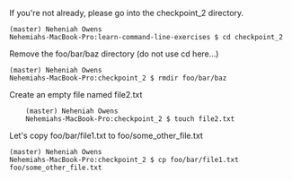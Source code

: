 
If you're not already, please go into the checkpoint_2 directory.

    (master) Neheniah Owens
    Nehemiahs-MacBook-Pro:learn-command-line-exercises $ cd checkpoint_2

Remove the foo/bar/baz directory (do not use cd here...)

    (master) Neheniah Owens
    Nehemiahs-MacBook-Pro:checkpoint_2 $ rmdir foo/bar/baz
        
Create an empty file named file2.txt

        (master) Neheniah Owens
        Nehemiahs-MacBook-Pro:checkpoint_2 $ touch file2.txt
            
Let's copy foo/bar/file1.txt to foo/some_other_file.txt

    (master) Neheniah Owens
    Nehemiahs-MacBook-Pro:checkpoint_2 $ cp foo/bar/file1.txt foo/some_other_file.txt

